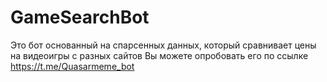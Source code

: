 # GameSearchBot
Это бот основанный на спарсенных данных, который сравнивает цены на видеоигры с разных сайтов
Вы можете опробовать его по ссылке https://t.me/Quasarmeme_bot
